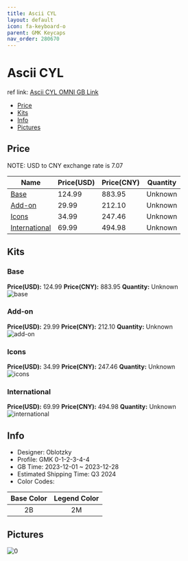 ```yaml
---
title: Ascii CYL 
layout: default
icon: fa-keyboard-o
parent: GMK Keycaps
nav_order: 280670
---
```


# Ascii CYL 

ref link: [Ascii CYL OMNI GB Link](https://omnitype.com/products/gmk-ascii)

* [Price](#price)
* [Kits](#kits)
* [Info](#info)
* [Pictures](#pictures)

## Price

NOTE: USD to CNY exchange rate is 7.07

| Name          | Price(USD)   |  Price(CNY) | Quantity |
| ------------- | ------------ |  ---------- | -------- |
|[Base](#base)|124.99|883.95|Unknown|
|[Add-on](#add-on)|29.99|212.10|Unknown|
|[Icons](#icons)|34.99|247.46|Unknown|
|[International](#international)|69.99|494.98|Unknown|


## Kits
### Base  
**Price(USD):** 124.99	**Price(CNY):** 883.95	**Quantity:** Unknown  
<img src="{{ 'assets/images/gmk-keycaps/Ascii-CYL/kits_pics/base.png' | relative_url }}" alt="base" class="image featured">

### Add-on  
**Price(USD):** 29.99	**Price(CNY):** 212.10	**Quantity:** Unknown  
<img src="{{ 'assets/images/gmk-keycaps/Ascii-CYL/kits_pics/add-on.png' | relative_url }}" alt="add-on" class="image featured">

### Icons  
**Price(USD):** 34.99	**Price(CNY):** 247.46	**Quantity:** Unknown  
<img src="{{ 'assets/images/gmk-keycaps/Ascii-CYL/kits_pics/icons.png' | relative_url }}" alt="icons" class="image featured">

### International  
**Price(USD):** 69.99	**Price(CNY):** 494.98	**Quantity:** Unknown  
<img src="{{ 'assets/images/gmk-keycaps/Ascii-CYL/kits_pics/international.png' | relative_url }}" alt="international" class="image featured">

## Info
* Designer: Oblotzky  
* Profile: GMK 0-1-2-3-4-4  
* GB Time: 2023-12-01 ~ 2023-12-28  
* Estimated Shipping Time: Q3 2024  
* Color Codes:  

|Base Color     | Legend Color
| :-------------: | :-------------: |
|2B|2M|


## Pictures  
<img src="{{ 'assets/images/gmk-keycaps/Ascii-CYL/rendering_pics/0.png' | relative_url }}" alt="0" class="image featured">
